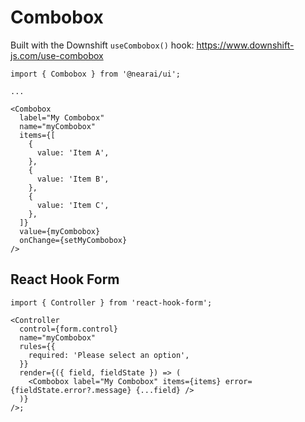 # Combobox

Built with the Downshift `useCombobox()` hook: https://www.downshift-js.com/use-combobox

```tsx
import { Combobox } from '@nearai/ui';

...

<Combobox
  label="My Combobox"
  name="myCombobox"
  items={[
    {
      value: 'Item A',
    },
    {
      value: 'Item B',
    },
    {
      value: 'Item C',
    },
  ]}
  value={myCombobox}
  onChange={setMyCombobox}
/>
```

## React Hook Form

```tsx
import { Controller } from 'react-hook-form';

<Controller
  control={form.control}
  name="myCombobox"
  rules={{
    required: 'Please select an option',
  }}
  render={({ field, fieldState }) => (
    <Combobox label="My Combobox" items={items} error={fieldState.error?.message} {...field} />
  )}
/>;
```

